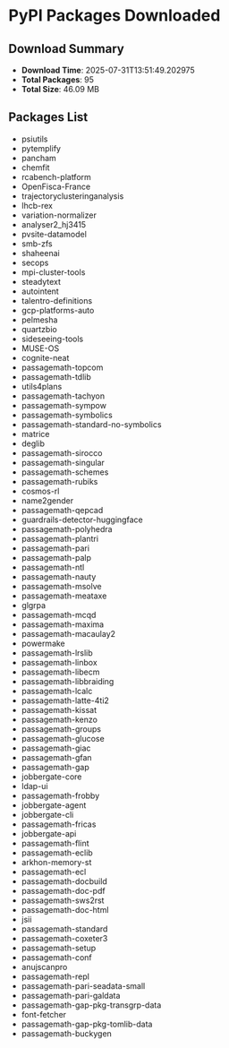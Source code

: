 # PyPI Packages Downloaded

## Download Summary
- **Download Time**: 2025-07-31T13:51:49.202975
- **Total Packages**: 95
- **Total Size**: 46.09 MB

## Packages List
- psiutils
- pytemplify
- pancham
- chemfit
- rcabench-platform
- OpenFisca-France
- trajectoryclusteringanalysis
- lhcb-rex
- variation-normalizer
- analyser2_hj3415
- pvsite-datamodel
- smb-zfs
- shaheenai
- secops
- mpi-cluster-tools
- steadytext
- autointent
- talentro-definitions
- gcp-platforms-auto
- pelmesha
- quartzbio
- sideseeing-tools
- MUSE-OS
- cognite-neat
- passagemath-topcom
- passagemath-tdlib
- utils4plans
- passagemath-tachyon
- passagemath-sympow
- passagemath-symbolics
- passagemath-standard-no-symbolics
- matrice
- deglib
- passagemath-sirocco
- passagemath-singular
- passagemath-schemes
- passagemath-rubiks
- cosmos-rl
- name2gender
- passagemath-qepcad
- guardrails-detector-huggingface
- passagemath-polyhedra
- passagemath-plantri
- passagemath-pari
- passagemath-palp
- passagemath-ntl
- passagemath-nauty
- passagemath-msolve
- passagemath-meataxe
- glgrpa
- passagemath-mcqd
- passagemath-maxima
- passagemath-macaulay2
- powermake
- passagemath-lrslib
- passagemath-linbox
- passagemath-libecm
- passagemath-libbraiding
- passagemath-lcalc
- passagemath-latte-4ti2
- passagemath-kissat
- passagemath-kenzo
- passagemath-groups
- passagemath-glucose
- passagemath-giac
- passagemath-gfan
- passagemath-gap
- jobbergate-core
- ldap-ui
- passagemath-frobby
- jobbergate-agent
- jobbergate-cli
- passagemath-fricas
- jobbergate-api
- passagemath-flint
- passagemath-eclib
- arkhon-memory-st
- passagemath-ecl
- passagemath-docbuild
- passagemath-doc-pdf
- passagemath-sws2rst
- passagemath-doc-html
- jsii
- passagemath-standard
- passagemath-coxeter3
- passagemath-setup
- passagemath-conf
- anujscanpro
- passagemath-repl
- passagemath-pari-seadata-small
- passagemath-pari-galdata
- passagemath-gap-pkg-transgrp-data
- font-fetcher
- passagemath-gap-pkg-tomlib-data
- passagemath-buckygen
